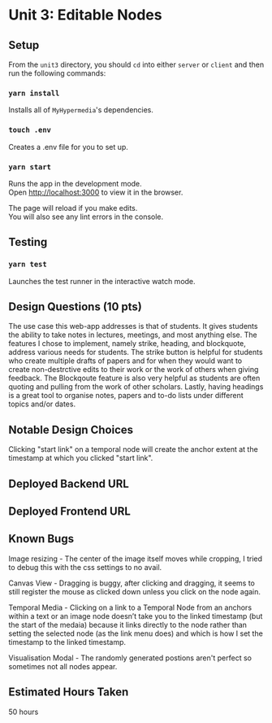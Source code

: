 # Unit 3: Editable Nodes

## Setup  

From the `unit3` directory, you should `cd` into either `server` or `client` and then run the following commands:

### `yarn install`

Installs all of `MyHypermedia`'s dependencies.

### `touch .env`

Creates a .env file for you to set up.

### `yarn start`

Runs the app in the development mode.\
Open [http://localhost:3000](http://localhost:3000) to view it in the browser.

The page will reload if you make edits.\
You will also see any lint errors in the console.


## Testing  
### `yarn test`

Launches the test runner in the interactive watch mode.

## Design Questions (10 pts)
The use case this web-app addresses is that of students. It gives students the ability to 
take notes in lectures, meetings, and most anything else. The features I chose to implement, 
namely strike, heading, and blockquote, address various needs for students. The strike button 
is helpful for students who create multiple drafts of papers and for when they would want to 
create non-destrctive edits to their work or the work of others when giving feedback. The 
Blockqoute feature is also very helpful as students are often quoting and pulling from the 
work of other scholars. Lastly, having headings is a great tool to organise notes, papers 
and to-do lists under different topics and/or dates. 

## Notable Design Choices
Clicking "start link" on a temporal node will create the anchor extent at the timestamp
at which you clicked "start link". 

## Deployed Backend URL

## Deployed Frontend URL

## Known Bugs
Image resizing
    - The center of the image itself moves while cropping, I tried to debug this with the 
    css settings to no avail.

Canvas View 
    - Dragging is buggy, after clicking and dragging, it seems to still register the 
    mouse as clicked down unless you click on the node again. 

Temporal Media
    - Clicking on a link to a Temporal Node from an anchors within a text or an image 
    node doesn’t take you to the linked timestamp (but the start of the medaia) 
    because it links directly to the node rather than setting the selected node 
    (as the link menu does) and which is how I set the timestamp to the linked timestamp.

Visualisation Modal
    - The randomly generated postions aren't perfect so sometimes not all nodes appear. 
    
## Estimated Hours Taken
50 hours
